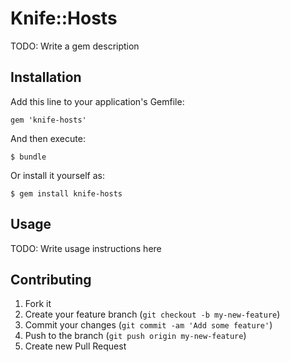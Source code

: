# Knife::Hosts

TODO: Write a gem description

## Installation

Add this line to your application's Gemfile:

    gem 'knife-hosts'

And then execute:

    $ bundle

Or install it yourself as:

    $ gem install knife-hosts

## Usage

TODO: Write usage instructions here

## Contributing

1. Fork it
2. Create your feature branch (`git checkout -b my-new-feature`)
3. Commit your changes (`git commit -am 'Add some feature'`)
4. Push to the branch (`git push origin my-new-feature`)
5. Create new Pull Request

